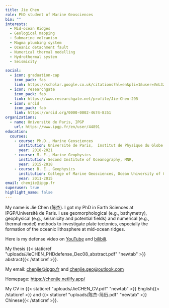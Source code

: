 ```yaml
---
title: Jie Chen
role: PhD student of Marine Geosciences
bio: ""
interests:
  - Mid-ocean Ridges
  - Geological mapping
  - Submarine volcanism
  - Magma plumbing system
  - Oceanic detachment fault
  - Numerical thermal modelling
  - Hydrothermal system
  - Seismicity

social:
  - icon: graduation-cap
    icon_pack: fas
    link: https://scholar.google.co.uk/citations?hl=en&pli=1&user=VnL3zvMAAAAJ
  - icon: researchgate
    icon_pack: fab
    link: https://www.researchgate.net/profile/Jie-Chen-295
  - icon: orcid
    icon_pack: fab
    link: https://orcid.org/0000-0002-4674-8351
organizations:
  - name: Universitè de Paris, IPGP
    url: https://www.ipgp.fr/en/user/44891
education:
  courses:
    - course: Ph.D., Marine Geosciences
      institution: Universitè de Paris,  Institut de Physique du Globe de Paris
      year: 2018-2021
    - course: M. E., Marine Geophysics
      institution: Second Institute of Oceanography, MNR,
      year: 2015-2018
    - course: B. E., Geophysics
      institution: College of Marine Geosciences, Ocean University of China
      year: 2011-2015
email: chenjie@ipgp.fr
superuser: true
highlight_name: false
---
```


My name is Jie Chen (陈杰). I  got my PhD in Earth Sciences at IPGP/Universitè de Paris. I use geomorphological (e.g., bathymetry), geophysical (e.g., seismicity and potential fields) and numerical (e.g., thermal model) methods to investigate plate tectonics, especially the formation of the oceanic lithosphere at mid-ocean ridges.

Here is my defense video on  [YouTube](https://www.youtube.com/watch?v=isdJHUWdoww)  and [bilibili](https://www.bilibili.com/video/BV1rg411P7Z7).

My thesis {{< staticref "uploads/JieCHEN_PHDdefense_Dec08_abstract.pdf" "newtab" >}} abstract{{< /staticref >}}.

My email: chenjie@ipgp.fr and chenjie.geo@outlook.com

Homepage: https://chenjie.netlify.app/

My CV in {{< staticref "uploads/JieCHEN_CV.pdf" "newtab" >}} English{{< /staticref >}} and {{< staticref "uploads/陈杰-简历.pdf" "newtab" >}} Chinese{{< /staticref >}}.
